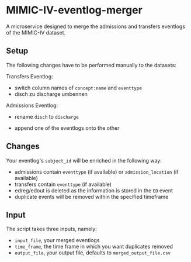 # MIMIC-IV-eventlog-merger

A microservice designed to merge the admissions and transfers eventlogs of the MIMIC-IV dataset.

## Setup

The following changes have to be performed manually to the datasets:

Transfers Eventlog:

-   switch column names of `concept:name` and `eventtype`
-   disch zu discharge umbennen

Admissions Eventlog:

-   rename `disch` to `discharge`

-   append one of the eventlogs onto the other

## Changes

Your eventlog's `subject_id` will be enriched in the following way:

-   admissions contain `eventtype` (if available) or `admission_location` (if available)
-   transfers contain `eventtype` (if available)
-   edreg/edout is deleted as the information is stored in the `ED` event
-   duplicate events will be removed within the specified timeframe

## Input

The script takes three inputs, namely:

-   `input_file`, your merged eventlogs
-   `time_frame`, the time frame in which you want duplicates removed
-   `output_file`, your output file, defaults to `merged_output_file.csv`
